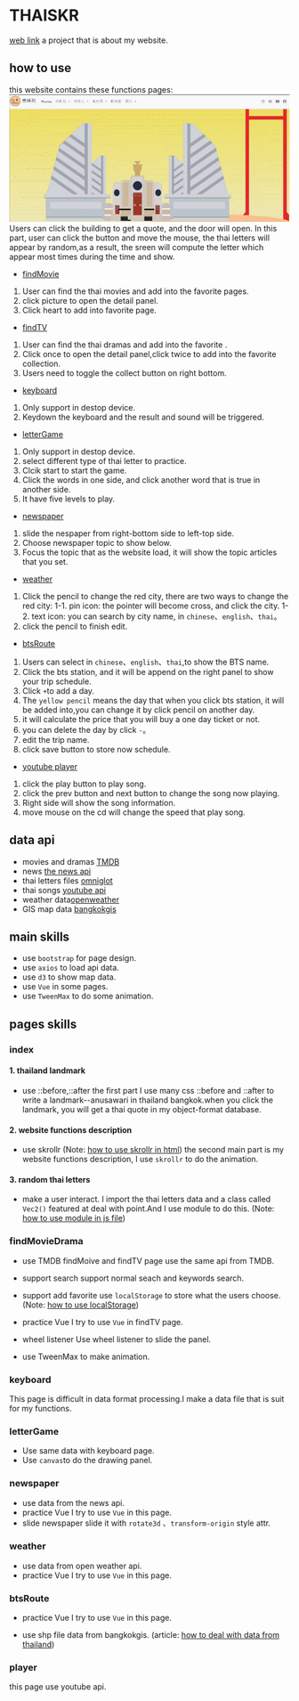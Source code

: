 # THAISKR 
[web link](https://jane0819tw.github.io/thaiskr/)
a project that is about my website.
## how to use 
this website contains these functions pages: 
![](gif/index1.gif)
Users can click the building to get a quote, and the door will open. 
In this part, user can click the button and move the mouse, the thai letters will appear by random,as a result, the sreen will compute the letter which appear most times during the time and show.

* [findMovie](#findMovieDrama)
1. User can find the thai movies and add into the favorite pages.
2. click picture to open the detail panel.
3. Click heart to add into favorite page.
* [findTV](#findMovieDrama)
1. User can find the thai dramas and add into the favorite .
2. Click once to open the detail panel,click twice to add into the favorite collection.
3. Users need to toggle the collect button on right bottom. 

* [keyboard](#keyboard)
1. Only support in destop device. 
2. Keydown the keyboard and the result and sound will be triggered.

* [letterGame](#letterGame)
1. Only support in destop device. 
2. select different type of thai letter to practice.
3. Clcik start to start the game. 
4. Click the words in one side, and click another word that is true in another side. 
5. It have five levels to play. 

* [newspaper](#newspaper)
1. slide the nespaper from right-bottom side to left-top side. 
2. Choose newspaper topic to show below.
3. Focus the topic that as the website load, it will show the topic articles that you set. 
* [weather](#weather)
1. Click the pencil to change the red city, there are two ways to change the red city: 
1-1. pin icon: the pointer will become cross, and click the city. 
1-2. text icon: you can search by city name, in <code>chinese</code>、<code>english</code>、<code>thai</code>。
2. click the pencil to finish edit. 

* [btsRoute](#btsRoute)
1. Users can select in <code>chinese</code>、<code>english</code>、<code>thai</code>,to show the BTS name. 
2. Click the bts station, and it will be append on the right panel to show your trip schedule.
3. Click <code>+</code>to add a day.
4. The <code>yellow pencil</code> means the day that when you  click bts station, it will be added into,you can change it by click pencil on another day.  
5. it will calculate the price that you will buy a one day ticket or not.  
6. you can delete the day by click <code>-</code>。
7. edit the trip name. 
8. click save button to store now schedule. 
* [youtube player](#player)
1. click the play button to play song.
2. click the prev button and next button to change the song now playing.
3. Right side will show the song information.
4. move mouse on the cd will change the speed that play song. 

## data api 
* movies and dramas [TMDB](https://www.themoviedb.org/?language=zh-TW)
* news [the news api](https://newsapi.org/)
* thai letters files [omniglot](https://www.omniglot.com/writing/thai.htm)
* thai songs [youtube api](https://developers.google.com/youtube/v3)
* weather data[openweather](https://openweathermap.org/api)
* GIS map data [bangkokgis](http://www.bangkokgis.com/modules.php?m=download_shapefile)
## main skills
* use <code>bootstrap</code> for page design.
* use <code>axios</code> to load api data.
* use <code>d3</code> to show map data. 
* use <code>Vue</code> in some pages. 
* use <code>TweenMax</code> to do some animation. 
## pages skills
### index
#### 1. thailand landmark
* use ::before,::after
the first part I use many css ::before and ::after to write a landmark--anusawari in thailand bangkok.when you click the landmark, you will get a thai quote in my object-format database.
#### 2. website functions description
* use skrollr (Note: [how to use skrollr in html](https://hackmd.io/daCJMcqZRnm6pbVyXv_4xg?view))
the second main part is my website functions description, I use <code>skrollr</code> to do the animation.

#### 3. random thai letters
* make a user interact. 
I import the thai letters data and  a class called <code>Vec2()</code> featured at deal with point.And I use module to do this. 
(Note: [how to use module in js file](https://hackmd.io/vGUYwSp9RsW8GvIPqZUaBA?view))

### findMovieDrama
* use TMDB
findMoive and findTV page use the same api from TMDB.
* support search 
support normal seach and keywords search. 
* support add favorite
use <code>localStorage</code> to store what the users choose. 
(Note: [how to use localStorage](https://hackmd.io/QMX4yniKQhWjkUAuOmERUg))

* practice Vue
I try to use <code>Vue</code> in findTV page. 
* wheel listener
Use wheel listener to slide the panel. 
* use TweenMax to make animation. 
### keyboard
This page is difficult in data format processing.I make a data file that is suit for my functions. 

### letterGame
* Use same data with keyboard page.
* Use <code>canvas</code>to do the drawing panel. 
### newspaper
* use data from the news api. 
* practice Vue
I try to use <code>Vue</code> in this page. 
* slide newspaper
slide it with <code>rotate3d</code> 、<code>transform-origin</code> style attr.

### weather
* use data from open weather api.
* practice Vue
I try to use <code>Vue</code> in this page.

### btsRoute
* practice Vue
I try to use <code>Vue</code> in this page.

* use shp file data from bangkokgis. 
(article: [how to deal with data from thailand](https://medium.com/%E5%B0%8F%E9%83%AD-%E0%B9%80%E0%B8%88%E0%B8%99/d3-js-%E9%85%8D%E5%90%88qgis%E8%99%95%E7%90%86%E6%B3%B0%E5%9C%8B%E8%B3%87%E6%96%99%E7%95%AB%E5%87%BA%E9%BB%9E%E5%BA%A7%E6%A8%99-99c8d909043))

### player
this page use youtube api. 


